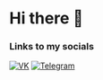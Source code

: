 # Hi there :wave: <!-- I'm a Junior Python Developer -->

### Links to my socials

[![VK](https://img.shields.io/badge/VK-0077FF?style=for-the-badge&logo=VK&logoColor=FFF)](https://vk.com/dis__bro)
[![Telegram](https://img.shields.io/badge/telegram-2CA5E0?style=for-the-badge&logo=telegram&logoColor=white)](https://t.me/Dis_Br)

<!-- ## Technology stack

<img align="right" alt="GIF" src="https://github.com/DispenserBro/DispenserBro/blob/main/code.gif?raw=true" width="500"/>

<h3>Back-end</h3>

[![Python](https://img.shields.io/badge/python-3670A0?style=for-the-badge&logo=python&logoColor=ffdd54)](https://python.org)
![Django](https://img.shields.io/badge/django-%23092E20.svg?style=for-the-badge&logo=django&logoColor=white)

### Databases

![Postgres](https://img.shields.io/badge/postgres-%23316192.svg?style=for-the-badge&logo=postgresql&logoColor=white)
![SQLite](https://img.shields.io/badge/sqlite-%2307405e.svg?style=for-the-badge&logo=sqlite&logoColor=white)

### Front-end

![HTML5](https://img.shields.io/badge/html5-%23E34F26.svg?style=for-the-badge&logo=html5&logoColor=white)
![CSS3](https://img.shields.io/badge/css3-%231572B6.svg?style=for-the-badge&logo=css3&logoColor=white)
![Aiogram](https://img.shields.io/badge/Aiorgam-2CA5E0?style=for-the-badge&logo=telegram&logoColor=white)

### Tools

![Visual Studio Code](https://img.shields.io/badge/Visual%20Studio%20Code-0078d7.svg?style=for-the-badge&logo=visual-studio-code&logoColor=white)
![Git](https://img.shields.io/badge/git-%23F05033.svg?style=for-the-badge&logo=git&logoColor=white)
![GitHub](https://img.shields.io/badge/github-%23121011.svg?style=for-the-badge&logo=github&logoColor=white)

![Postman](https://img.shields.io/badge/Postman-FF6C37?style=for-the-badge&logo=postman&logoColor=white)
![PyCharm](https://img.shields.io/badge/pycharm-143?style=for-the-badge&logo=pycharm&logoColor=black&color=black&labelColor=green)


### Operating systems

![Windows](https://img.shields.io/badge/Windows-0078D6?style=for-the-badge&logo=windows&logoColor=white)

### Learning

![Docker](https://img.shields.io/badge/docker-%230db7ed.svg?style=for-the-badge&logo=docker&logoColor=white)
![Git](https://img.shields.io/badge/git-%23F05033.svg?style=for-the-badge&logo=git&logoColor=white)
![DjangoREST](https://img.shields.io/badge/DJANGO-REST-ff1709?style=for-the-badge&logo=django&logoColor=white&color=ff1709&labelColor=gray)

![JavaScript](https://img.shields.io/badge/javascript-%23323330.svg?style=for-the-badge&logo=javascript&logoColor=%23F7DF1E)
![Vue.js](https://img.shields.io/badge/vuejs-%2335495e.svg?style=for-the-badge&logo=vuedotjs&logoColor=%234FC08D)
![AngularJS](https://img.shields.io/badge/angular-%23DD0031.svg?style=for-the-badge&logo=angular&logoColor=white)

## Stats

[![DisBro's GitHub stats](https://github-readme-stats.vercel.app/api?username=DispenserBro&cache_seconds=86400&border_color=8cabf2&border_radius=0&title_color=8cabf2&text_color=FFF&bg_color=30,001954,1a1335&count_private=true)](https://github.com/DispenserBro)

[![Top Langs](https://github-readme-stats.vercel.app/api/top-langs/?username=DispenserBro&cache_seconds=86400&border_color=8cabf2&border_radius=0&title_color=8cabf2&text_color=FFF&bg_color=30,001954,1a1335&count_private=true)](https://github.com/anuraghazra/github-readme-stats)



## Other -->

<!-- ### My certificates for nicknames

[![Dis_Bro](https://mynickname.com/img.php?id=1401322&sert=1)](https://mynickname.com/dis_bro)

[![DispenserBro](https://mynickname.com/img.php?id=1755674&sert=1)](https://mynickname.com/dispenser_bro) -->
<!-- [![Readme Card](https://github-readme-stats.vercel.app/api/pin/?username=DispenserBro&repo=DispenserBro)](https://github.com/DispenserBro) -->
